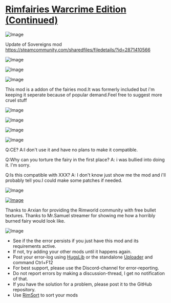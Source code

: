 # [Rimfairies Warcrime Edition (Continued)]()

![Image](https://i.imgur.com/buuPQel.png)

Update of Sovereigns mod https://steamcommunity.com/sharedfiles/filedetails/?id=2871410566

![Image](https://i.imgur.com/pufA0kM.png)
	
![Image](https://i.imgur.com/Z4GOv8H.png)

![Image](https://i.imgur.com/YrhmZsa.png)

This mod is a addon of the fairies mod.It was formerly included but i'm keeping it seperate because of popular demand.Feel free to suggest more cruel stuff

![Image](https://i.imgur.com/ttBUfXN.png)

![Image](https://i.imgur.com/7XT8CKU.png)

![Image](https://i.imgur.com/pKIowMh.png)

![Image](https://i.imgur.com/z5R9Gql.png)

Q:CE?
A:I don't use it and have no plans to make it compatible.

Q:Why can you torture the fairy in the first place?
A: i was bullied into doing it. I'm sorry.

Q:Is this compatible with XXX?
A: I don't know just show me the mod and i'll probably tell you.I could make some patches if needed.

![Image](https://i.imgur.com/rY8Govr.png)

[ ![Image](https://i.imgur.com/5j34bNQ.png)](https://discord.gg/GU6s5eGDEP)

Thanks to Arxian for providing the Rimworld community with free bullet textures.
Thanks to Mr.Samuel streamer for showing me how a horribly burned fairy would look like.

![Image](https://i.imgur.com/PwoNOj4.png)



-  See if the the error persists if you just have this mod and its requirements active.
-  If not, try adding your other mods until it happens again.
-  Post your error-log using [HugsLib](https://steamcommunity.com/workshop/filedetails/?id=818773962) or the standalone [Uploader](https://steamcommunity.com/sharedfiles/filedetails/?id=2873415404) and command Ctrl+F12
-  For best support, please use the Discord-channel for error-reporting.
-  Do not report errors by making a discussion-thread, I get no notification of that.
-  If you have the solution for a problem, please post it to the GitHub repository.
-  Use [RimSort](https://github.com/RimSort/RimSort/releases/latest) to sort your mods


